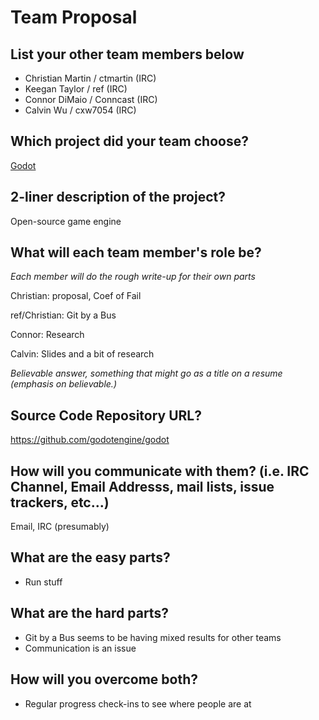 # Team Proposal

## List your other team members below

  * Christian Martin / ctmartin (IRC)
  * Keegan Taylor / ref (IRC)
  * Connor DiMaio / Conncast (IRC)
  * Calvin Wu / cxw7054 (IRC)

## Which project did your team choose?

[Godot](https://godotengine.org/)

## 2-liner description of the project?

Open-source game engine

## What will each team member's role be?

_Each member will do the rough write-up for their own parts_

Christian: proposal, Coef of Fail

ref/Christian: Git by a Bus

Connor: Research

Calvin: Slides and a bit of research

*Believable answer, something that might go as a title on a resume (emphasis on believable.)*

## Source Code Repository URL?

https://github.com/godotengine/godot

## How will you communicate with them? (i.e. IRC Channel, Email Addresss, mail lists, issue trackers, etc...)

Email, IRC (presumably)

## What are the easy parts?

* Run stuff

## What are the hard parts?

* Git by a Bus seems to be having mixed results for other teams
* Communication is an issue

## How will you overcome both?

* Regular progress check-ins to see where people are at
